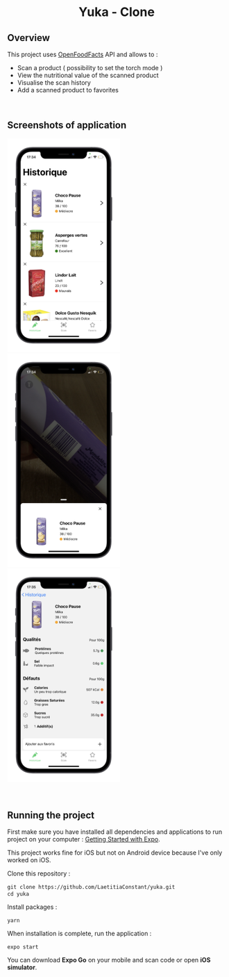 <h1 align="center">Yuka - Clone</h1>

## Overview

This project uses [OpenFoodFacts](https://fr.openfoodfacts.org/) API and allows to :

- Scan a product ( possibility to set the torch mode )
- View the nutritional value of the scanned product
- Visualise the scan history
- Add a scanned product to favorites

&nbsp;

## Screenshots of application

<p>
<img src="./assets/screen1.png" alt="drawing" width="260"/>
<img src="./assets/screen3.png" alt="drawing" width="260"/>
<img src="./assets/screen2.png" alt="drawing" width="260"/>
</p>

&nbsp;

## Running the project

First make sure you have installed all dependencies and applications to run project on your computer : [Getting Started with Expo](https://docs.expo.io/get-started/installation/).

This project works fine for iOS but not on Android device because I've only worked on iOS.

Clone this repository :

```
git clone https://github.com/LaetitiaConstant/yuka.git
cd yuka
```

Install packages :

```
yarn
```

When installation is complete, run the application :

```
expo start
```

You can download **Expo Go** on your mobile and scan code or open **iOS simulator**.
